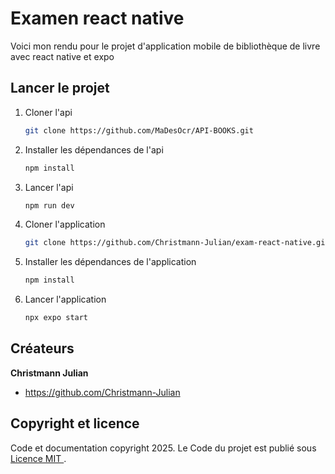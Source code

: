 # Examen react native 

Voici mon rendu pour le projet d'application mobile de bibliothèque de livre avec react native et expo

## Lancer le projet

1. Cloner l'api 

   ```bash
   git clone https://github.com/MaDesOcr/API-BOOKS.git
   ```

2. Installer les dépendances de l'api

   ```bash
   npm install
   ```

3. Lancer l'api

   ```bash
   npm run dev
   ```

4. Cloner l'application

   ```bash
   git clone https://github.com/Christmann-Julian/exam-react-native.git
   ```

5. Installer les dépendances de l'application

   ```bash
   npm install
   ```

6. Lancer l'application

   ```bash
   npx expo start
   ```

## Créateurs

**Christmann Julian**

- <https://github.com/Christmann-Julian>

## Copyright et licence

Code et documentation copyright 2025. Le Code du projet est publié sous [Licence MIT ](https://fr.wikipedia.org/wiki/Licence_MIT).